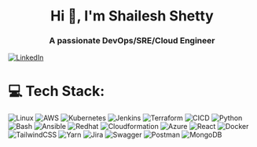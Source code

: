 <h1 align="center">Hi 👋, I'm Shailesh Shetty</h1>
<h3 align="center">A passionate DevOps/SRE/Cloud Engineer</h3>

[![LinkedIn](https://img.shields.io/badge/LinkedIn-%230077B5.svg?logo=linkedin&logoColor=white)](https://www.linkedin.com/in/shaileshsre/)

# 💻 Tech Stack:

![Linux](https://img.shields.io/badge/Linux-%23E34F26.svg?style=for-the-badge&logo=Linux&logoColor=white) ![AWS](https://img.shields.io/badge/AWS-%23323330.svg?style=for-the-badge&logo=AWS&logoColor=%23F7DF1E) ![Kubernetes](https://img.shields.io/badge/Kubernetes-%23007ACC.svg?style=for-the-badge&logo=Kubernetes&logoColor=white) ![Jenkins](https://img.shields.io/badge/Jenkins-%231572B6.svg?style=for-the-badge&logo=Jenkins&logoColor=white) ![Terraform](https://img.shields.io/badge/Terraform-%23000000.svg?style=for-the-badge&logo=Terraform&logoColor=#00C7B7) ![CICD](https://img.shields.io/badge/CICD-%23039BE5.svg?style=for-the-badge&logo=CICD) ![Python](https://img.shields.io/badge/Python-%23000000.svg?style=for-the-badge&logo=Python&logoColor=white) ![Bash](https://img.shields.io/badge/Bash-%23563D7C.svg?style=for-the-badge&logo=Bash&logoColor=white)  ![Ansible](https://img.shields.io/badge/Ansible-black?style=for-the-badge&logo=JSON%20web%20tokens) ![Redhat](https://img.shields.io/badge/Redhat-%23000000.svg?style=for-the-badge&logo=Redhat&logoColor=white)  ![Cloudformation](https://img.shields.io/badge/Cloudformation-6DA55F?style=for-the-badge&logo=Cloudformation&logoColor=white) ![Azure](https://img.shields.io/badge/Azure-FFF?style=for-the-badge&Azure=pug&logoColor=A86454) ![React](https://img.shields.io/badge/react-%2320232a.svg?style=for-the-badge&logo=react&logoColor=%2361DAFB) ![Docker](https://img.shields.io/badge/Docker-%23593d88.svg?style=for-the-badge&logo=Docker&logoColor=white) ![TailwindCSS](https://img.shields.io/badge/tailwindcss-%2338B2AC.svg?style=for-the-badge&logo=tailwind-css&logoColor=white) ![Yarn](https://img.shields.io/badge/yarn-%232C8EBB.svg?style=for-the-badge&logo=yarn&logoColor=white) ![Jira](https://img.shields.io/badge/jira-%230A0FFF.svg?style=for-the-badge&logo=jira&logoColor=white) ![Swagger](https://img.shields.io/badge/-Swagger-%23Clojure?style=for-the-badge&logo=swagger&logoColor=white) ![Postman](https://img.shields.io/badge/Postman-FF6C37?style=for-the-badge&logo=postman&logoColor=white) ![MongoDB](https://img.shields.io/badge/MongoDB-%234ea94b.svg?style=for-the-badge&logo=mongodb&logoColor=white)
